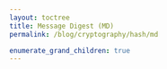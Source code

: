 ```yaml
---
layout: toctree
title: Message Digest (MD)
permalink: /blog/cryptography/hash/md

enumerate_grand_children: true
---
```

